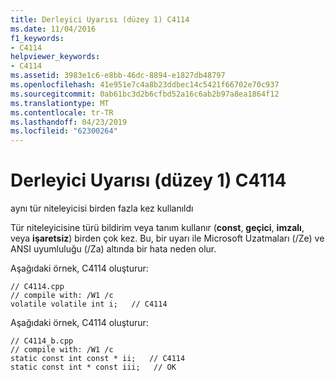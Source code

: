 ```yaml
---
title: Derleyici Uyarısı (düzey 1) C4114
ms.date: 11/04/2016
f1_keywords:
- C4114
helpviewer_keywords:
- C4114
ms.assetid: 3983e1c6-e8bb-46dc-8894-e1827db48797
ms.openlocfilehash: 41e951e7c4a8b23ddbec14c5421f66702e70c937
ms.sourcegitcommit: 0ab61bc3d2b6cfbd52a16c6ab2b97a8ea1864f12
ms.translationtype: MT
ms.contentlocale: tr-TR
ms.lasthandoff: 04/23/2019
ms.locfileid: "62300264"
---
```

# <a name="compiler-warning-level-1-c4114"></a>Derleyici Uyarısı (düzey 1) C4114

aynı tür niteleyicisi birden fazla kez kullanıldı

Tür niteleyicisine türü bildirim veya tanım kullanır (**const**, **geçici**, **imzalı**, veya **işaretsiz**) birden çok kez. Bu, bir uyarı ile Microsoft Uzatmaları (/Ze) ve ANSI uyumluluğu (/Za) altında bir hata neden olur.

Aşağıdaki örnek, C4114 oluşturur:

```
// C4114.cpp
// compile with: /W1 /c
volatile volatile int i;   // C4114
```

Aşağıdaki örnek, C4114 oluşturur:

```
// C4114_b.cpp
// compile with: /W1 /c
static const int const * ii;   // C4114
static const int * const iii;   // OK
```
